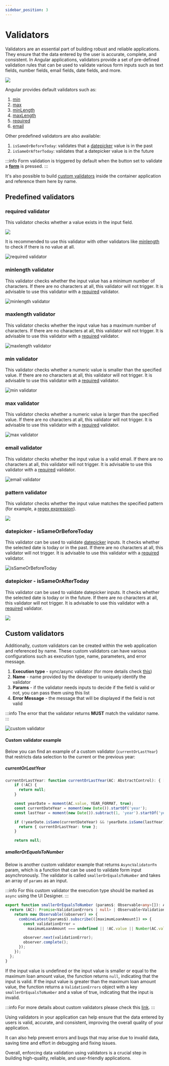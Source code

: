 ```yaml
---
sidebar_position: 3
---
```


# Validators

Validators are an essential part of building robust and reliable applications. They ensure that the data entered by the user is accurate, complete, and consistent. In Angular applications, validators provide a set of pre-defined validation rules that can be used to validate various form inputs such as text fields, number fields, email fields, date fields, and more.

![](https://s3.eu-west-1.amazonaws.com/docx.flowx.ai/building-blocks/ui-designer/validators_gen.png)

Angular provides default validators such as:

1. [min](https://angular.io/api/forms/Validators#min)
2. [max](https://angular.io/api/forms/Validators#max)
3. [minLength](https://angular.io/api/forms/Validators#minlength)
4. [maxLength](https://angular.io/api/forms/Validators#maxlength)
5. [required](https://angular.io/api/forms/Validators#required)
6. [email](https://angular.io/api/forms/Validators#email)

Other predefined validators are also available:

1. `isSameOrBeforeToday`: validates that a [datepicker](./ui-component-types/form-elements/datepicker-form-field) value is in the past
2. `isSameOrAfterToday`: validates that a datepicker value is in the future

:::info
Form validation is triggered by default when the button set to validate a [**form**](./ui-component-types/form-elements/form-elements.md#) is pressed.
:::

It's also possible to build [custom validators](#custom-validators) inside the container application and reference them here by name.

## Predefined validators

### required validator

This validator checks whether a value exists in the input field. 

![](https://s3.eu-west-1.amazonaws.com/docx.flowx.ai/building-blocks/ui-designer/validatorss.png)

It is recommended to use this validator with other validators like [minlength](#minlength-validator) to check if there is no value at all.

![required validator](https://s3.eu-west-1.amazonaws.com/docx.flowx.ai/building-blocks/ui-designer/validators.png)

### minlength validator

This validator checks whether the input value has a minimum number of characters. If there are no characters at all, this validator will not trigger. It is advisable to use this validator with a [required](#required-validator) validator.

![minlength validator](https://s3.eu-west-1.amazonaws.com/docx.flowx.ai/building-blocks/ui-designer/validator_minlength.png#center)


### maxlength validator

This validator checks whether the input value has a maximum number of characters. If there are no characters at all, this validator will not trigger. It is advisable to use this validator with a [required](#required-validator) validator.

![maxlength validator](https://s3.eu-west-1.amazonaws.com/docx.flowx.ai/building-blocks/ui-designer/validator_maxlength.png#center)

### min validator

This validator checks whether a numeric value is smaller than the specified value. If there are no characters at all, this validator will not trigger. It is advisable to use this validator with a [required](#required-validator) validator.

![min validator](https://s3.eu-west-1.amazonaws.com/docx.flowx.ai/building-blocks/ui-designer/validator_min.png#center)

### max validator

This validator checks whether a numeric value is larger than the specified value. If there are no characters at all, this validator will not trigger. It is advisable to use this validator with a [required](#required-validator) validator.

![max validator](https://s3.eu-west-1.amazonaws.com/docx.flowx.ai/building-blocks/ui-designer/validator_max.png#center)


### email validator

This validator checks whether the input value is a valid email. If there are no characters at all, this validator will not trigger. It is advisable to use this validator with a [required](#required-validator) validator.

![email validator](https://s3.eu-west-1.amazonaws.com/docx.flowx.ai/building-blocks/ui-designer/validator_email.png#center)


### pattern validator

This validator checks whether the input value matches the specified pattern (for example, a [regex expression](https://www.regexbuddy.com/regex.html)).

![](https://s3.eu-west-1.amazonaws.com/docx.flowx.ai/building-blocks/ui-designer/validator_pattern.png#center)


### datepicker - isSameOrBeforeToday 

This validator can be used to validate [datepicker](./ui-component-types/form-elements/datepicker-form-field.md) inputs. It checks whether the selected date is today or in the past. If there are no characters at all, this validator will not trigger. It is advisable to use this validator with a [required](#required-validator) validator.

![isSameOrBeforeToday](https://s3.eu-west-1.amazonaws.com/docx.flowx.ai/building-blocks/ui-designer/validator_issameday.png)

### datepicker - isSameOrAfterToday

This validator can be used to validate datepicker inputs. It checks whether the selected date is today or in the future. If there are no characters at all, this validator will not trigger. It is advisable to use this validator with a [required](#required-validator) validator.

![](https://s3.eu-west-1.amazonaws.com/docx.flowx.ai/building-blocks/ui-designer/validator_issamedayafter.png)


## Custom validators

Additionally, custom validators can be created within the web application and referenced by name. These custom validators can have various configurations such as execution type, name, parameters, and error message.

1. **Execution type** - sync/async validator (for more details check [this](https://angular.io/api/forms/AsyncValidator))
2. **Name** - name provided by the developer to uniquely identify the validator
3. **Params** - if the validator needs inputs to decide if the field is valid or not, you can pass them using this list
4. **Error Message** - the message that will be displayed if the field is not valid


:::info
The error that the validator returns **MUST** match the validator name.
:::

![custom validator](https://s3.eu-west-1.amazonaws.com/docx.flowx.ai/building-blocks/ui-designer/validator_custom.png#center)

#### Custom validator example

Below you can find an example of a custom validator (`currentOrLastYear`) that restricts data selection to the current or the previous year:
   
##### currentOrLastYear

```typescript
currentOrLastYear: function currentOrLastYear(AC: AbstractControl): { [key: string]: any } {
    if (!AC) {
      return null;
    }

    const yearDate = moment(AC.value, YEAR_FORMAT, true);
    const currentDateYear = moment(new Date()).startOf('year');
    const lastYear = moment(new Date()).subtract(1, 'year').startOf('year');

    if (!yearDate.isSame(currentDateYear) && !yearDate.isSame(lastYear)) {
      return { currentOrLastYear: true };
    }

    return null;
```

##### smallerOrEqualsToNumber

Below is another custom validator example that returns `AsyncValidatorFn` param, which is a function that can be used to validate form input asynchronously. The validator is called `smallerOrEqualsToNumber` and takes an array of `params` as an input.

:::info
For this custom validator the execution type should be marked as `async` using the UI Designer.
:::

```typescript
export function smallerOrEqualsToNumber (params$: Observable<any>[]): AsyncValidatorFn {
  return (AC): Promise<ValidationErrors | null> | Observable<ValidationErrors | null> => {
    return new Observable((observer) => {
      combineLatest(params$).subscribe(([maximumLoanAmount]) => {
        const validationError =
          maximumLoanAmount === undefined || !AC.value || Number(AC.value) <= maximumLoanAmount ? null : {smallerOrEqualsToNumber: true};

        observer.next(validationError);
        observer.complete();
      });
    });
  };
}
```

If the input value is undefined or the input value is smaller or equal to the maximum loan amount value, the function returns `null`, indicating that the input is valid. If the input value is greater than the maximum loan amount value, the function returns a `ValidationErrors` object with a key `smallerOrEqualsToNumber` and a value of true, indicating that the input is invalid.

:::info
For more details about custom validators please check this [link](../../platform-deep-dive/core-components/renderer-sdks/angular-renderer.md).
:::

Using validators in your application can help ensure that the data entered by users is valid, accurate, and consistent, improving the overall quality of your application. 

It can also help prevent errors and bugs that may arise due to invalid data, saving time and effort in debugging and fixing issues. 

Overall, enforcing data validation using validators is a crucial step in building high-quality, reliable, and user-friendly applications.



